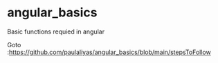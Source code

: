# angular_basics


Basic functions requied in angular

Goto :https://github.com/paulaliyas/angular_basics/blob/main/stepsToFollow


